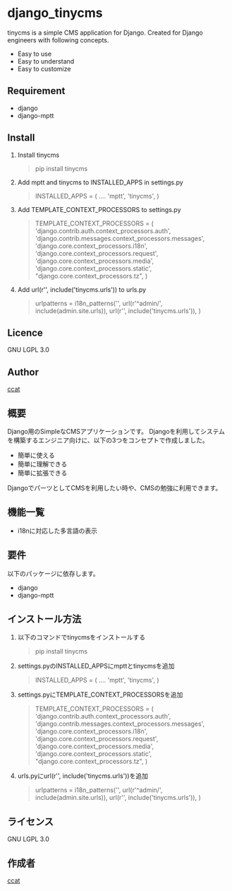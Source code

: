 django_tinycms
==============
tinycms is a simple CMS application for Django.
Created for Django engineers with following concepts.
* Easy to use
* Easy to understand
* Easy to customize


## Requirement
* django
* django-mptt

## Install

1. Install tinycms
   > pip install tinycms
2. Add mptt and tinycms to INSTALLED_APPS in settings.py
   > INSTALLED_APPS = (
   >     ....
   >     'mptt',
   >     'tinycms',
   > )
3. Add TEMPLATE_CONTEXT_PROCESSORS to settings.py
   > TEMPLATE_CONTEXT_PROCESSORS = (
   >     'django.contrib.auth.context_processors.auth',
   >     'django.contrib.messages.context_processors.messages',
   >     'django.core.context_processors.i18n',
   >     'django.core.context_processors.request',
   >     'django.core.context_processors.media',
   >     'django.core.context_processors.static',
   >     "django.core.context_processors.tz",
   > )
4. Add url(r'', include('tinycms.urls')) to urls.py
   > urlpatterns = i18n_patterns('',
   >     url(r'^admin/', include(admin.site.urls)),
   >     url(r'', include('tinycms.urls')),
   > )

## Licence

GNU LGPL 3.0

## Author

[ccat](https://github.com/ccat)








## 概要
Django用のSimpleなCMSアプリケーションです。
Djangoを利用してシステムを構築するエンジニア向けに、以下の3つをコンセプトで作成しました。
* 簡単に使える
* 簡単に理解できる
* 簡単に拡張できる

DjangoでパーツとしてCMSを利用したい時や、CMSの勉強に利用できます。

## 機能一覧
* i18nに対応した多言語の表示


## 要件
以下のパッケージに依存します。

* django
* django-mptt


## インストール方法
1. 以下のコマンドでtinycmsをインストールする
   > pip install tinycms
2. settings.pyのINSTALLED_APPSにmpttとtinycmsを追加
   > INSTALLED_APPS = (
   >     ....
   >     'mptt',
   >     'tinycms',
   > )
3. settings.pyにTEMPLATE_CONTEXT_PROCESSORSを追加
   > TEMPLATE_CONTEXT_PROCESSORS = (
   >     'django.contrib.auth.context_processors.auth',
   >     'django.contrib.messages.context_processors.messages',
   >     'django.core.context_processors.i18n',
   >     'django.core.context_processors.request',
   >     'django.core.context_processors.media',
   >     'django.core.context_processors.static',
   >     "django.core.context_processors.tz",
   > )
4. urls.pyにurl(r'', include('tinycms.urls'))を追加
   > urlpatterns = i18n_patterns('',
   >     url(r'^admin/', include(admin.site.urls)),
   >     url(r'', include('tinycms.urls')),
   > )


## ライセンス

GNU LGPL 3.0

## 作成者

[ccat](https://github.com/ccat)


